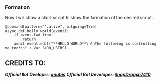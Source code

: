 ### Formation
Now I will show a short script to show the formation of the desired script.
```python3
@command(pattern="^.alive", outgoing=True)
async def hello_world(event):
    if event.fwd_from:
        return
    await event.edit("**HELLO WORLD**\n\nThe following is controlling me too!\n" + Var.SUDO_USERS)
```

## CREDITS TO:

***Official Bot Dveloper: [anubis](https://github.com/Dark-Princ3/)***
***Official Bot Developer: [SnapDragon7410](https://github.com/SnapDragon7410)***
